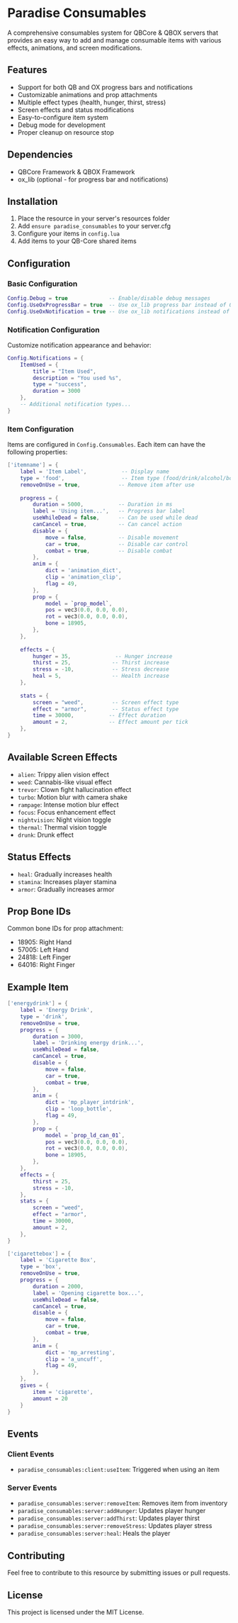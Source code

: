 # Paradise Consumables

A comprehensive consumables system for QBCore & QBOX servers that provides an easy way to add and manage consumable items with various effects, animations, and screen modifications.

## Features

- Support for both QB and OX progress bars and notifications
- Customizable animations and prop attachments
- Multiple effect types (health, hunger, thirst, stress)
- Screen effects and status modifications
- Easy-to-configure item system
- Debug mode for development
- Proper cleanup on resource stop

## Dependencies

- QBCore Framework & QBOX Framework
- ox_lib (optional - for progress bar and notifications)

## Installation

1. Place the resource in your server's resources folder
2. Add `ensure paradise_consumables` to your server.cfg
3. Configure your items in `config.lua`
4. Add items to your QB-Core shared items

## Configuration

### Basic Configuration

```lua
Config.Debug = true             -- Enable/disable debug messages
Config.UseOxProgressBar = true  -- Use ox_lib progress bar instead of QB
Config.UseOxNotification = true -- Use ox_lib notifications instead of QB
```

### Notification Configuration

Customize notification appearance and behavior:

```lua
Config.Notifications = {
    ItemUsed = {
        title = "Item Used",
        description = "You used %s",
        type = "success",
        duration = 3000
    },
    -- Additional notification types...
}
```

### Item Configuration

Items are configured in `Config.Consumables`. Each item can have the following properties:

```lua
['itemname'] = {
    label = 'Item Label',           -- Display name
    type = 'food',                  -- Item type (food/drink/alcohol/box/smoke)
    removeOnUse = true,            -- Remove item after use
    
    progress = {
        duration = 5000,           -- Duration in ms
        label = 'Using item...',   -- Progress bar label
        useWhileDead = false,      -- Can be used while dead
        canCancel = true,          -- Can cancel action
        disable = {
            move = false,          -- Disable movement
            car = true,            -- Disable car control
            combat = true,         -- Disable combat
        },
        anim = {
            dict = 'animation_dict',
            clip = 'animation_clip',
            flag = 49,
        },
        prop = {
            model = `prop_model`,
            pos = vec3(0.0, 0.0, 0.0),
            rot = vec3(0.0, 0.0, 0.0),
            bone = 18905,
        },
    },
    
    effects = {
        hunger = 35,              -- Hunger increase
        thirst = 25,             -- Thirst increase
        stress = -10,            -- Stress decrease
        heal = 5,                -- Health increase
    },
    
    stats = {
        screen = "weed",         -- Screen effect type
        effect = "armor",        -- Status effect type
        time = 30000,           -- Effect duration
        amount = 2,             -- Effect amount per tick
    },
}
```

## Available Screen Effects

- `alien`: Trippy alien vision effect
- `weed`: Cannabis-like visual effect
- `trevor`: Clown fight hallucination effect
- `turbo`: Motion blur with camera shake
- `rampage`: Intense motion blur effect
- `focus`: Focus enhancement effect
- `nightvision`: Night vision toggle
- `thermal`: Thermal vision toggle
- `drunk`: Drunk effect
## Status Effects

- `heal`: Gradually increases health
- `stamina`: Increases player stamina
- `armor`: Gradually increases armor

## Prop Bone IDs

Common bone IDs for prop attachment:
- 18905: Right Hand
- 57005: Left Hand
- 24818: Left Finger
- 64016: Right Finger

## Example Item

```lua
['energydrink'] = {
    label = 'Energy Drink',
    type = 'drink',
    removeOnUse = true,
    progress = {
        duration = 3000,
        label = 'Drinking energy drink...',
        useWhileDead = false,
        canCancel = true,
        disable = {
            move = false,
            car = true,
            combat = true,
        },
        anim = {
            dict = 'mp_player_intdrink',
            clip = 'loop_bottle',
            flag = 49,
        },
        prop = {
            model = `prop_ld_can_01`,
            pos = vec3(0.0, 0.0, 0.0),
            rot = vec3(0.0, 0.0, 0.0),
            bone = 18905,
        },
    },
    effects = {
        thirst = 25,
        stress = -10,
    },
    stats = {
        screen = "weed",
        effect = "armor",
        time = 30000,
        amount = 2,
    },
}

['cigarettebox'] = {
    label = 'Cigarette Box',
    type = 'box',
    removeOnUse = true,
    progress = {
        duration = 2000,
        label = 'Opening cigarette box...',
        useWhileDead = false,
        canCancel = true,
        disable = {
            move = false,
            car = true,
            combat = true,
        },
        anim = {
            dict = 'mp_arresting',
            clip = 'a_uncuff',
            flag = 49,
        },
    },
    gives = {
        item = 'cigarette',
        amount = 20
    }
}
```

## Events

### Client Events

- `paradise_consumables:client:useItem`: Triggered when using an item

### Server Events

- `paradise_consumables:server:removeItem`: Removes item from inventory
- `paradise_consumables:server:addHunger`: Updates player hunger
- `paradise_consumables:server:addThirst`: Updates player thirst
- `paradise_consumables:server:removeStress`: Updates player stress
- `paradise_consumables:server:heal`: Heals the player

## Contributing

Feel free to contribute to this resource by submitting issues or pull requests.

## License

This project is licensed under the MIT License.
